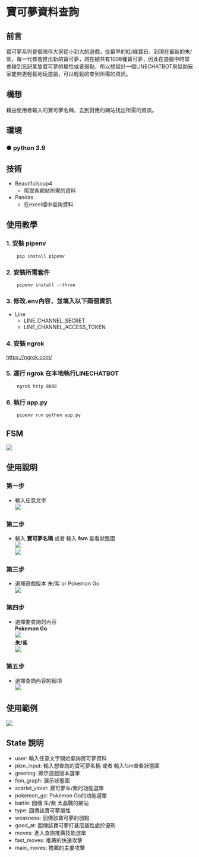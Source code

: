 # 寶可夢資料查詢

##  前言
寶可夢系列是個陪伴大家從小到大的遊戲，從最早的紅/綠寶石，到現在最新的朱/紫，每一代都會推出新的寶可夢，現在總共有1008種寶可夢，因此在遊戲中時常會碰到忘記某隻寶可夢的屬性或者弱點，所以想設計一個LINECHATBOT來協助玩家能夠更輕鬆地玩遊戲，可以輕鬆的查到所需的資訊。

## 構想
藉由使用者輸入的寶可夢名稱，去到對應的網站找出所需的資訊。

## 環境
### ● python 3.9

## 技術
- Beautifulsoup4
    - 爬取各網站所需的資料
- Pandas
    - 在excel檔中查詢資料

## 使用教學
### 1. 安裝 pipenv
        pip install pipenv
### 2. 安裝所需套件
        pipenv install --three
### 3. 修改.env內容，並填入以下兩個資訊
- Line
    - LINE_CHANNEL_SECRET
    - LINE_CHANNEL_ACCESS_TOKEN
### 4. 安裝 ngrok
<https://ngrok.com/>
### 5. 運行 ngrok 在本地執行LINECHATBOT
        ngrok http 8000
### 6. 執行 app.py
        pipenv run python app.py
## FSM
![](https://i.imgur.com/cfSUGm0.png) <br>

## 使用說明
### 第一步
- 輸入任意文字<br>
![](https://i.imgur.com/JSyLBlV.png)<br>
### 第二步
- 輸入 **寶可夢名稱** 或者 輸入 **fsm** 查看狀態圖<br>
![](https://i.imgur.com/MF6XMAx.png) <br>
![](https://i.imgur.com/Zig4Wor.png) <br>
### 第三步
- 選擇遊戲版本 朱/紫 or Pokemon Go <br>
![](https://i.imgur.com/JdRaqAQ.png) <br>
### 第四步
- 選擇要查詢的內容<br>
**Pokemon Go** <br>
![](https://i.imgur.com/yU3Sdho.png) <br>
**朱/紫** <br>
![](https://i.imgur.com/Q8c9A4E.png) <br>
### 第五步
- 選擇查詢內容的細項 <br>
![](https://i.imgur.com/AnAixGb.png) <br>
## 使用範例
![](https://i.imgur.com/8G5unC3.jpg) <br>

## State 說明
- user: 輸入任意文字開始查詢寶可夢資料
- pkm_input: 輸入想查詢的寶可夢名稱 或者 輸入fsm查看狀態圖
- greeting: 顯示遊戲版本選單
- fsm_graph: 展示狀態圖
- scarlet_violet: 寶可夢朱/紫的功能選單
- pokemon_go: Pokemon Go的功能選單
- battle: 回傳 朱/紫 太晶戰的網站
- type: 回傳該寶可夢屬性
- weakness: 回傳該寶可夢的弱點
- good_at: 回傳該寶可夢打甚麼屬性處於優勢
- moves: 進入查詢推薦技能選單
- fast_moves: 推薦的快速攻擊
- main_moves: 推薦的主要攻擊